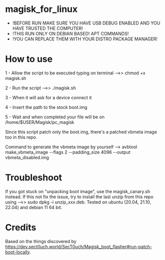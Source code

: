 # magisk_for_linux

- !BEFORE RUN MAKE SURE YOU HAVE USB DEBUG ENABLED AND YOU HAVE TRUSTED THE COMPUTER!
- !THIS RUN ONLY ON DEBIAN BASED! APT COMMANDS!
- !YOU CAN REPLACE THEM WITH YOUR DISTRO PACKAGE MANAGER!

# How to use

1 - Allow the script to be executed typing on terminal -->> chmod +x magisk.sh

2 - Run the script  -->> ./magisk.sh

3 - When it will ask for a device connect it

4 - Insert the path to the stock boot.img

5 - Wait and when completed your file will be on /home/$USER/Magisk/pc_magisk

Since this script patch only the boot.img, there's a patched vbmeta image too in this repo. 

Command to generate the vbmeta image by yourself --> avbtool make_vbmeta_image --flags 2 --padding_size 4096 --output vbmeta_disabled.img

# Troubleshoot

If you got stuck on "unpacking boot image", use the magisk_canary.sh instead.
If this not fix the issue, try to install the last unzip from this repo using  -->> sudo dpkg -i unzip_xxx.deb.
Tested on ubuntu (20.04, 21.10, 22.04) and debian 11 64 bit.

# Credits 

Based on the things discovered by https://dev.sect0uch.world/SecT0uch/Magisk_boot_flasher#run-patch-boot-locally.
